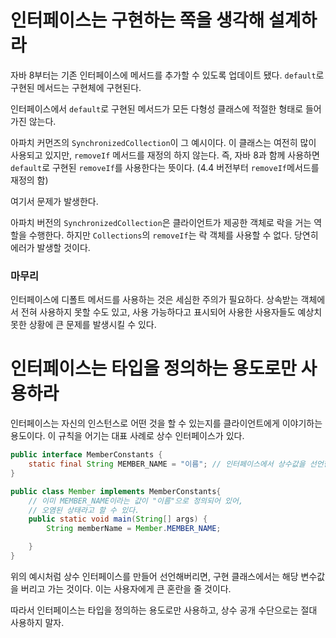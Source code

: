 # 인터페이스는 구현하는 쪽을 생각해 설계하라
자바 8부터는 기존 인터페이스에 메서드를 추가할 수 있도록 업데이트 됐다.
```default```로 구현된 메서드는 구현체에 구현된다.

인터페이스에서 ```default```로 구현된 메서드가 모든 다형성 클래스에 적절한 형태로 들어가진 않는다.

아파치 커먼즈의 ```SynchronizedCollection```이 그 예시이다. 이 클래스는 여전히 많이 사용되고 있지만,
```removeIf``` 메서드를 재정의 하지 않는다. 즉, 자바 8과 함께 사용하면 ```default```로 구현된
```removeIf```를 사용한다는 뜻이다. (4.4 버전부터 ```removeIf```메서드를 재정의 함)

여기서 문제가 발생한다.

아파치 버전의 ```SynchronizedCollection```은 클라이언트가 제공한 객체로 락을 거는 역할을 수행한다.
하지만 ```Collections```의 ```removeIf```는 락 객체를 사용할 수 없다. 당연히 에러가 발생할 것이다.

### 마무리
인터페이스에 디폴트 메서드를 사용하는 것은 세심한 주의가 필요하다. 상속받는 객체에서 전혀 사용하지 못할 수도 있고,
사용 가능하다고 표시되어 사용한 사용자들도 예상치못한 상황에 큰 문제를 발생시킬 수 있다.

# 인터페이스는 타입을 정의하는 용도로만 사용하라
인터페이스는 자신의 인스턴스로 어떤 것을 할 수 있는지를 클라이언트에게 이야기하는 용도이다. 
이 규칙을 어기는 대표 사례로 상수 인터페이스가 있다.

```java
public interface MemberConstants {
    static final String MEMBER_NAME = "이름"; // 인터페이스에서 상수값을 선언한다.
}

public class Member implements MemberConstants{
    // 이미 MEMBER_NAME이라는 값이 "이름"으로 정의되어 있어,
    // 오염된 상태라고 할 수 있다.
    public static void main(String[] args) {
        String memberName = Member.MEMBER_NAME;

    }
}
```
위의 예시처럼 상수 인터페이스를 만들어 선언해버리면, 구현 클래스에서는 해당 변수값을 버리고 가는 것이다.
이는 사용자에게 큰 혼란을 줄 것이다.

따라서 인터페이스는 타입을 정의하는 용도로만 사용하고, 상수 공개 수단으로는 절대 사용하지 말자.